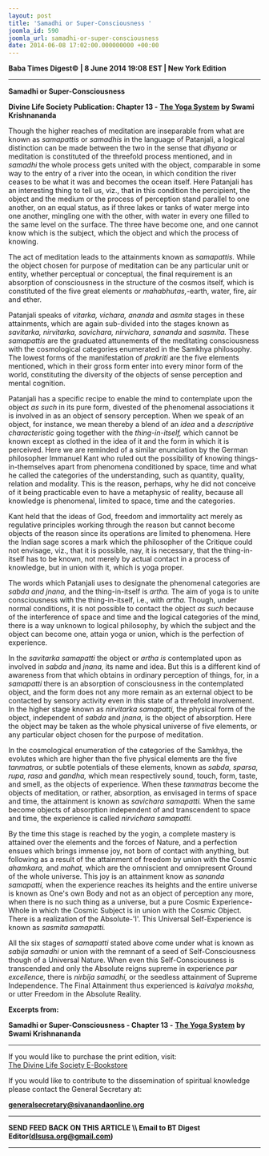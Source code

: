 ```yaml
---
layout: post
title: 'Samadhi or Super-Consciousness '
joomla_id: 590
joomla_url: samadhi-or-super-consciousness
date: 2014-06-08 17:02:00.000000000 +00:00
---
```

  

















**Baba Times Digest© | 8 June 2014 19:08 EST | New York Edition**

* * *  



 **Samadhi or Super-Consciousness**



**Divine Life Society Publication: Chapter 13 -** [**The Yoga System**](http://www.swami-krishnananda.org/yoga/yoga_13.html) **by Swami Krishnananda**

Though the higher reaches of meditation are inseparable from what are known as _samapattis_ or _samadhis_ in the language of Patanjali, a logical distinction can be made between the two in the sense that _dhyana_ or meditation is constituted of the threefold process mentioned, and in _samadhi_ the whole process gets united with the object, comparable in some way to the entry of a river into the ocean, in which condition the river ceases to be what it was and becomes the ocean itself. Here Patanjali has an interesting thing to tell us, viz., that in this condition the percipient, the object and the medium or the process of perception stand parallel to one another, on an equal status, as if three lakes or tanks of water merge into one another, mingling one with the other, with water in every one filled to the same level on the surface. The three have become one, and one cannot know which is the subject, which the object and which the process of knowing.

The act of meditation leads to the attainments known as _samapattis._ While the object chosen for purpose of meditation can be any particular unit or entity, whether perceptual or conceptual, the final requirement is an absorption of consciousness in the structure of the cosmos itself, which is constituted of the five great elements or _mahabhutas,_-earth, water, fire, air and ether.

Patanjali speaks of _vitarka, vichara, ananda_ and _asmita_ stages in these attainments, which are again sub-divided into the stages known as _savitarka, nirvitarka, savichara, nirvichara, sananda_ and _sasmita._ These _samapattis_ are the graduated attunements of the meditating consciousness with the cosmological categories enumerated in the Samkhya philosophy. The lowest forms of the manifestation of _prakriti_ are the five elements mentioned, which in their gross form enter into every minor form of the world, constituting the diversity of the objects of sense perception and mental cognition.

Patanjali has a specific recipe to enable the mind to contemplate upon the object _as such_ in its pure form, divested of the phenomenal associations it is involved in as an object of sensory perception. When we speak of an object, for instance, we mean thereby a blend of an _idea_ and a _descriptive characteristic_ going together with the _thing-in-itself,_ which cannot be known except as clothed in the idea of it and the form in which it is perceived. Here we are reminded of a similar enunciation by the German philosopher Immanuel Kant who ruled out the possibility of knowing things-in-themselves apart from phenomena conditioned by space, time and what he called the categories of the understanding, such as quantity, quality, relation and modality. This is the reason, perhaps, why he did not conceive of it being practicable even to have a metaphysic of reality, because all knowledge is phenomenal, limited to space, time and the categories.

Kant held that the ideas of God, freedom and immortality act merely as regulative principles working through the reason but cannot become objects of the reason since its operations are limited to phenomena. Here the Indian sage scores a mark which the philosopher of the Critique could not envisage, viz., that it is possible, nay, it is necessary, that the thing-in-itself has to be known, not merely by actual contact in a process of knowledge, but in union with it, which is yoga proper.

The words which Patanjali uses to designate the phenomenal categories are _sabda and jnana,_ and the thing-in-itself is _artha._ The aim of yoga is to unite consciousness with the thing-in-itself, i.e., with _artha._ Though, under normal conditions, it is not possible to contact the object _as such_ because of the interference of space and time and the logical categories of the mind, there is a way unknown to logical philosophy, by which the subject and the object can become one, attain yoga or union, which is the perfection of experience.

In the _savitarka samapatti_ the object or _artha is_ contemplated upon as involved in _sabda_ and _jnana,_ its name and idea. But this is a different kind of awareness from that which obtains in ordinary perception of things, for, in a _samapatti_ there is an absorption of consciousness in the contemplated object, and the form does not any more remain as an external object to be contacted by sensory activity even in this state of a threefold involvement. In the higher stage known as _nirvitarka samapatti,_ the physical form of the object, independent of _sabda_ and _jnana,_ is the object of absorption. Here the object may be taken as the whole physical universe of five elements, or any particular object chosen for the purpose of meditation.

In the cosmological enumeration of the categories of the Samkhya, the evolutes which are higher than the five physical elements are the five _tanmatras,_ or subtle potentials of these elements, known as _sabda, sparsa, rupa, rasa_ and _gandha,_ which mean respectively sound, touch, form, taste, and smell, as the objects of experience. When these _tanmatras_ become the objects of meditation, or rather, absorption, as envisaged in terms of space and time, the attainment is known as _savichara samapatti._ When the same become objects of absorption independent of and transcendent to space and time, the experience is called _nirvichara samapatti._

By the time this stage is reached by the yogin, a complete mastery is attained over the elements and the forces of Nature, and a perfection ensues which brings immense joy, not born of contact with anything, but following as a result of the attainment of freedom by union with the Cosmic _ahamkara,_ and _mahat,_ which are the omniscient and omnipresent Ground of the whole universe. This joy is an attainment know as _sananda samapatti,_ when the experience reaches its heights and the entire universe is known as One's own Body and not as an object of perception any more, when there is no such thing as a universe, but a pure Cosmic Experience-Whole in which the Cosmic Subject is in union with the Cosmic Object. There is a realization of the Absolute-'I'. This Universal Self-Experience is known as _sasmita samapatti._

All the six stages of _samapatti_ stated above come under what is known as _sabija samadhi_ or union with the remnant of a seed of Self-Consciousness though of a Universal Nature. When even this Self-Consciousness is transcended and only the Absolute reigns supreme in experience _par excellence,_ there is _nirbija samadhi,_ or the seedless attainment of Supreme Independence. The Final Attainment thus experienced is _kaivalya moksha,_ or utter Freedom in the Absolute Reality.

**Excerpts from:**

**Samadhi or Super-Consciousness - Chapter 13 -** [**The Yoga System**](http://www.swami-krishnananda.org/yoga/yoga_13.html) **by Swami Krishnananda**



* * *  












If you would like to purchase the print edition, visit:   
[The Divine Life Society E-Bookstore](http://www.dlshq.org/download/download.htm)

If you would like to contribute to the dissemination of spiritual knowledge please contact the General Secretary at:

[**generalsecretary@sivanandaonline.org**](mailto:generalsecretary@sivanandaonline.org?subject=Contribution%20to%20Dissemination%20of%20Spiritual%20Knowledge)

* * *

**SEND FEED BACK ON THIS ARTICLE \\\ Email to BT Digest Editor[](mailto:dlsusa.org@gmail.com?subject=DLS%20Posts)(dlsusa.org@gmail.com)**

* * *

  
